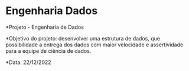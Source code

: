 # Engenharia Dados
*Projeto - Engenharia de Dados

  *Objetivo do projeto: desenvolver uma estrutura de dados, que possibilidade a entrega dos dados com maior velocidade e assertividade para a equipe de ciência de dados.

  *Data: 22/12/2022
